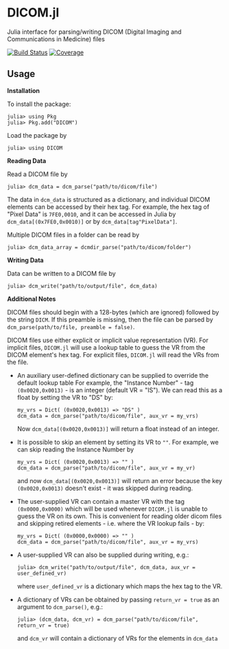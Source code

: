 # DICOM.jl

Julia interface for parsing/writing DICOM (Digital Imaging and Communications in Medicine) files

[![Build Status](https://github.com/JuliaHealth/DICOM.jl/workflows/CI/badge.svg)](https://github.com/JuliaHealth/DICOM.jl/actions)
[![Coverage](https://codecov.io/gh/JuliaHealth/DICOM.jl/branch/master/graph/badge.svg)](https://codecov.io/gh/JuliaHealth/DICOM.jl)

## Usage

**Installation**

To install the package:
```
julia> using Pkg
julia> Pkg.add("DICOM")
```

Load the package by
```
julia> using DICOM
```

**Reading Data**

Read a DICOM file by
```
julia> dcm_data = dcm_parse("path/to/dicom/file")
```
The data in `dcm_data` is structured as a dictionary, and individual DICOM elements can be accessed by their hex tag.
For example, the hex tag of "Pixel Data" is `7FE0,0010`, and it can be accessed in Julia by `dcm_data[(0x7FE0,0x0010)]` or by `dcm_data[tag"PixelData"]`.

Multiple DICOM files in a folder can be read by
```
julia> dcm_data_array = dcmdir_parse("path/to/dicom/folder")
```

**Writing Data**

Data can be written to a DICOM file by
```
julia> dcm_write("path/to/output/file", dcm_data)
```

**Additional Notes**

DICOM files should begin with a 128-bytes (which are ignored) followed by the string `DICM`.
If this preamble is missing, then the file can be parsed by `dcm_parse(path/to/file, preamble = false)`.

DICOM files use either explicit or implicit value representation (VR). For implicit files, `DICOM.jl` will use a lookup table to guess the VR from the DICOM element's hex tag. For explicit files, `DICOM.jl` will read the VRs from the file.  

- An auxiliary user-defined dictionary can be supplied to override the default lookup table
    For example, the "Instance Number" - tag `(0x0020,0x0013)` - is an integer (default VR = "IS"). We can read this as a float by setting the VR to "DS" by:
    ```
    my_vrs = Dict( (0x0020,0x0013) => "DS" )
    dcm_data = dcm_parse("path/to/dicom/file", aux_vr = my_vrs)
    ```
    Now `dcm_data[(0x0020,0x0013)]` will return a float instead of an integer.

- It is possible to skip an element by setting its VR to `""`.
    For example, we can skip reading the Instance Number by
    ```
    my_vrs = Dict( (0x0020,0x0013) => "" )
    dcm_data = dcm_parse("path/to/dicom/file", aux_vr = my_vr)
    ```
    and now `dcm_data[(0x0020,0x0013)]` will return an error because the key `(0x0020,0x0013)` doesn't exist - it was skipped during reading.

- The user-supplied VR can contain a master VR with the tag `(0x0000,0x0000)` which will be used whenever `DICOM.jl` is unable to guess the VR on its own. This is convenient for reading older dicom files and skipping retired elements - i.e. where the VR lookup fails - by:
    ```
    my_vrs = Dict( (0x0000,0x0000) => "" )
    dcm_data = dcm_parse("path/to/dicom/file", aux_vr = my_vrs)
    ```

- A user-supplied VR can also be supplied during writing, e.g.:
    ```
    julia> dcm_write("path/to/output/file", dcm_data, aux_vr = user_defined_vr)
    ```
    where `user_defined_vr` is a dictionary which maps the hex tag to the VR.

- A dictionary of VRs can be obtained by passing `return_vr = true` as an argument to `dcm_parse()`, e.g.:
    ```
    julia> (dcm_data, dcm_vr) = dcm_parse("path/to/dicom/file", return_vr = true)
    ```
    and `dcm_vr` will contain a dictionary of VRs for the elements in `dcm_data`
